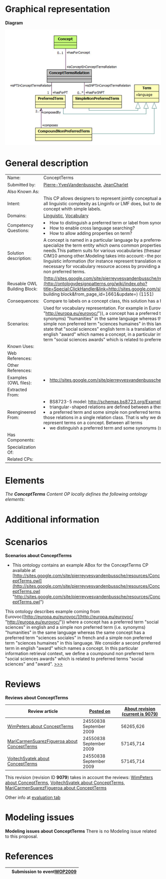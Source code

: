 #  Graphical representation


__Diagram__




[![Image:ConceptTermsPattern.jpg](./ConceptTermsPattern.jpg)](../Image/ConceptTermsPattern.jpg.md "Image:ConceptTermsPattern.jpg")




#  General description




|  |  |
| --- | --- |
|  Name: |  ConceptTerms |
|  Submitted by: | [Pierre-YvesVandenbussche](../User/Pierre-YvesVandenbussche.md "User:Pierre-YvesVandenbussche"), [JeanCharlet](../User/JeanCharlet.md "User:JeanCharlet") |
|  Also Known As: |  |
|  Intent: |  This CP allows designers to represent jointly conceptual and linguistic part of a vocabulary.The pattern purpose is not to encompass all linguistic complexity as Linginfo or LMF does, but to describe linguistic information in more details than SKOS which names concept whith simple labels. |
|  Domains: | [Linguistic](../Community/Linguistic.md "Community:Linguistic"), [Vocabulary](../Community/Vocabulary.md "Community:Vocabulary") |
|  Competency Questions: | <li> How to distinguish a preferred term or label from synonyms in order to name a concept?</li><li> How to enable cross language searching?</li><li> How to allow adding properties on term?</li> |
|  Solution description: |  A concept is named in a particular language by a preferred term and a set of simple non preferred terms. Those terms artifacts specialize the term entity which owns common properties. This list of properties may be extended depending on vocabulary specific needs.This pattern suits for various vocabularies (thesaurus, terminology, taxonomy…) and has been applied to GEMET, Eurovoc, CIM10 among other.Modeling takes into account:-the possibility to extend the current pattern in order to add some more precise linguistic information (for instance represent translation relation between two terms since term is a class)-minimal linguistic artifacts necessary for vocabulary resource access by providing a preferred Term to name a concept and some synonyms which are Simple non preferred terms. |
|  Reusable OWL Building Block: | [http://sites.google.com/site/pierreyvesvandenbussche/resources/ConceptTerms.owl](http://ontologydesignpatterns.org/wiki/index.php?title=Special:ClickHandler&link=http://sites.google.com/site/pierreyvesvandenbussche/resources/ConceptTerms.owl&message=OWL building block&from_page_id=1661&update=) (1151) |
|  Consequences: |  Compare to labels on a concept class, this solution has a higher data load. |
|  Scenarios: |  Used for vocabulary representation. For example in Eurovoc([http://europa.eu/eurovoc/](http://europa.eu/eurovoc/ "http://europa.eu/eurovoc/")), a concept has a preferred term "social sciences" in english and a simple non preferred term (i.e. synonyms) "humanities" in the same language whereas the same concept has a preferred term "sciences sociales" in french and a simple non preferred term "sciences humaines" in this language. If we wanted to add a translation relation between terms we could state that "social sciences" english term is a translation of "sciences sociales" french term. If we consider a second preferred term in english "award" which names a concept, in a particular information retrieval context, we could define a coumpound non preferred term "social sciences awards" which is related to preferred terms "social sciences" and "award". |
|  Known Uses: |  |
|  Web References: |  |
|  Other References: |  |
|  Examples (OWL files): | <li><a class="external free" href="http://sites.google.com/site/pierreyvesvandenbussche/resources/ConceptTermsEurovocExample.owl" rel="nofollow" title="http://sites.google.com/site/pierreyvesvandenbussche/resources/ConceptTermsEurovocExample.owl">http://sites.google.com/site/pierreyvesvandenbussche/resources/ConceptTermsEurovocExample.owl</a></li> |
|  Extracted From: |  |
|  Reengineered From: | <li> BS8723-5 model: <a class="external free" href="http://schemas.bs8723.org/Examples.aspx" rel="nofollow" title="http://schemas.bs8723.org/Examples.aspx">http://schemas.bs8723.org/Examples.aspx</a>		In BS8723 model</li><li> triangular-shaped relations are defined between a thesaurus concept</li><li> a preferred term and some simple non preferred terms. We are convinced that maintaining this model can be optimized by reifying those relations in a single relation class. That is why we defines the Concept-Terms relation which reusing N-ary pattern in order to represent terms on a concept. Between all terms</li><li> we distinguish a preferred term and some synonyms (simple non preferred terms).</li> |
|  Has Components: |  |
|  Specialization Of: |  |
|  Related CPs: |  |


  




#  Elements


_The __ConceptTerms__ Content OP locally defines the following ontology elements:_


  



  




#  Additional information


#  Scenarios



__Scenarios about ConceptTerms__
* This ontology contains an example ABox for the ConceptTerms CP available at [http://sites.google.com/site/pierreyvesvandenbussche/resources/ConceptTerms.owl](http://sites.google.com/site/pierreyvesvandenbussche/resources/ConceptTerms.owl "http://sites.google.com/site/pierreyvesvandenbussche/resources/ConceptTerms.owl")

 This ontology describes example coming from Eurovoc([http://europa.eu/eurovoc/](http://europa.eu/eurovoc/ "http://europa.eu/eurovoc/")) where a concept has a preferred term "social sciences" in english and a simple non preferred term (i.e. synonyms) "humanities" in the same language whereas the same concept has a preferred term "sciences sociales" in french and a simple non preferred term "sciences humaines" in this language. We consider a second preferred term in english "award" which names a concept. In this particular information retrieval context, we define a coumpound non preferred term "social sciences awards" which is related to preferred terms "social sciences" and "award". [>>>](./AgentRole/Scenario_1.md "http://ontologydesignpatterns.org/wiki/Submissions:ConceptTerms/Scenario_1")




#  Reviews



__Reviews about ConceptTerms__


| Review article | [Posted on](../Property/CreationDate.md "Property:CreationDate") | [About revision (current is 9079)](../Property/ReviewAboutVersion.md "Property:ReviewAboutVersion") |
| --- | --- | --- |
| [WimPeters about ConceptTerms](../Reviews/WimPeters_about_ConceptTerms.md "Reviews:WimPeters about ConceptTerms") | 24550838 September 2009 | 56265,626 |
| [MariCarmenSuarezFigueroa about ConceptTerms](../Reviews/MariCarmenSuarezFigueroa_about_ConceptTerms.md "Reviews:MariCarmenSuarezFigueroa about ConceptTerms") | 24550838 September 2009 | 57145,714 |
| [VojtechSvatek about ConceptTerms](../Reviews/VojtechSvatek_about_ConceptTerms.md "Reviews:VojtechSvatek about ConceptTerms") | 24550838 September 2009 | 57145,714 |


This revision (revision ID __9079__) takes in account the reviews: [WimPeters about ConceptTerms](../Reviews/WimPeters_about_ConceptTerms.md "Reviews:WimPeters about ConceptTerms"), [VojtechSvatek about ConceptTerms](../Reviews/VojtechSvatek_about_ConceptTerms.md "Reviews:VojtechSvatek about ConceptTerms"), [MariCarmenSuarezFigueroa about ConceptTerms](../Reviews/MariCarmenSuarezFigueroa_about_ConceptTerms.md "Reviews:MariCarmenSuarezFigueroa about ConceptTerms")


Other info at [evaluation tab](http://ontologydesignpatterns.org/wiki/index.php?title=Submissions:ConceptTerms&action=evaluation "http://ontologydesignpatterns.org/wiki/index.php?title=Submissions:ConceptTerms&action=evaluation")




  




#  Modeling issues



__Modeling issues about ConceptTerms__
There is no Modeling issue related to this proposal.




  




#  References


  






|  |  Submission to event[WOP2009](../WOP2009.md "WOP2009") |
| --- | --- |
